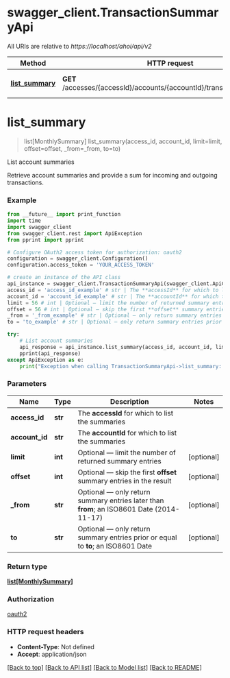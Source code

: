 # swagger_client.TransactionSummaryApi

All URIs are relative to *https://localhost/ahoi/api/v2*

Method | HTTP request | Description
------------- | ------------- | -------------
[**list_summary**](TransactionSummaryApi.md#list_summary) | **GET** /accesses/{accessId}/accounts/{accountId}/transactionsummaries | List account summaries


# **list_summary**
> list[MonthlySummary] list_summary(access_id, account_id, limit=limit, offset=offset, _from=_from, to=to)

List account summaries

Retrieve account summaries and provide a sum for incoming and outgoing transactions.

### Example
```python
from __future__ import print_function
import time
import swagger_client
from swagger_client.rest import ApiException
from pprint import pprint

# Configure OAuth2 access token for authorization: oauth2
configuration = swagger_client.Configuration()
configuration.access_token = 'YOUR_ACCESS_TOKEN'

# create an instance of the API class
api_instance = swagger_client.TransactionSummaryApi(swagger_client.ApiClient(configuration))
access_id = 'access_id_example' # str | The **accessId** for which to list the summaries
account_id = 'account_id_example' # str | The **accountId** for which to list the summaries
limit = 56 # int | Optional — limit the number of returned summary entries (optional)
offset = 56 # int | Optional — skip the first **offset** summary entries in the result (optional)
_from = '_from_example' # str | Optional — only return summary entries later than **from**; an         ISO8601 Date (2014-11-17) (optional)
to = 'to_example' # str | Optional — only return summary entries prior or equal to         **to**; an ISO8601 Date (optional)

try:
    # List account summaries
    api_response = api_instance.list_summary(access_id, account_id, limit=limit, offset=offset, _from=_from, to=to)
    pprint(api_response)
except ApiException as e:
    print("Exception when calling TransactionSummaryApi->list_summary: %s\n" % e)
```

### Parameters

Name | Type | Description  | Notes
------------- | ------------- | ------------- | -------------
 **access_id** | **str**| The **accessId** for which to list the summaries | 
 **account_id** | **str**| The **accountId** for which to list the summaries | 
 **limit** | **int**| Optional — limit the number of returned summary entries | [optional] 
 **offset** | **int**| Optional — skip the first **offset** summary entries in the result | [optional] 
 **_from** | **str**| Optional — only return summary entries later than **from**; an         ISO8601 Date (2014-11-17) | [optional] 
 **to** | **str**| Optional — only return summary entries prior or equal to         **to**; an ISO8601 Date | [optional] 

### Return type

[**list[MonthlySummary]**](MonthlySummary.md)

### Authorization

[oauth2](../README.md#oauth2)

### HTTP request headers

 - **Content-Type**: Not defined
 - **Accept**: application/json

[[Back to top]](#) [[Back to API list]](../README.md#documentation-for-api-endpoints) [[Back to Model list]](../README.md#documentation-for-models) [[Back to README]](../README.md)

